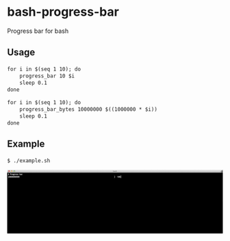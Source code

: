 bash-progress-bar
=================

Progress bar for bash

## Usage

~~~~
for i in $(seq 1 10); do
    progress_bar 10 $i
    sleep 0.1
done
~~~~

~~~~
for i in $(seq 1 10); do
    progress_bar_bytes 10000000 $((1000000 * $i))
    sleep 0.1
done
~~~~

## Example

~~~~
$ ./example.sh
~~~~
![progress-bar](bash-progress-bar.gif)
